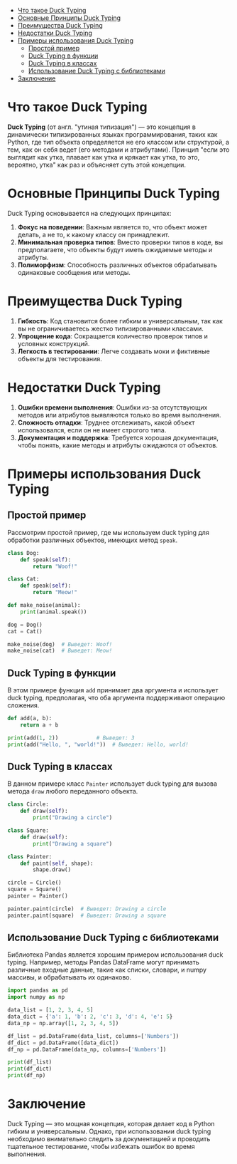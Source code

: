 <!-- TOC -->
* [Что такое Duck Typing](#что-такое-duck-typing)
* [Основные Принципы Duck Typing](#основные-принципы-duck-typing)
* [Преимущества Duck Typing](#преимущества-duck-typing)
* [Недостатки Duck Typing](#недостатки-duck-typing)
* [Примеры использования Duck Typing](#примеры-использования-duck-typing)
  * [Простой пример](#простой-пример)
  * [Duck Typing в функции](#duck-typing-в-функции)
  * [Duck Typing в классах](#duck-typing-в-классах)
  * [Использование Duck Typing с библиотеками](#использование-duck-typing-с-библиотеками)
* [Заключение](#заключение)
<!-- TOC -->

# Что такое Duck Typing

**Duck Typing** (от англ. "утиная типизация") — это концепция в динамически типизированных языках программирования, таких как Python, где тип объекта определяется не его классом или структурой, а тем, как он себя ведет (его методами и атрибутами). Принцип "если это выглядит как утка, плавает как утка и крякает как утка, то это, вероятно, утка" как раз и объясняет суть этой концепции.

# Основные Принципы Duck Typing

Duck Typing основывается на следующих принципах:

1. **Фокус на поведении**: Важным является то, что объект может делать, а не то, к какому классу он принадлежит.
2. **Минимальная проверка типов**: Вместо проверки типов в коде, вы предполагаете, что объекты будут иметь ожидаемые методы и атрибуты.
3. **Полиморфизм**: Способность различных объектов обрабатывать одинаковые сообщения или методы.

# Преимущества Duck Typing

1. **Гибкость**: Код становится более гибким и универсальным, так как вы не ограничиваетесь жестко типизированными классами.
2. **Упрощение кода**: Сокращается количество проверок типов и условных конструкций.
3. **Легкость в тестировании**: Легче создавать моки и фиктивные объекты для тестирования.

# Недостатки Duck Typing

1. **Ошибки времени выполнения**: Ошибки из-за отсутствующих методов или атрибутов выявляются только во время выполнения.
2. **Сложность отладки**: Труднее отслеживать, какой объект использовался, если он не имеет строгого типа.
3. **Документация и поддержка**: Требуется хорошая документация, чтобы понять, какие методы и атрибуты ожидаются от объектов.

# Примеры использования Duck Typing

## Простой пример

Рассмотрим простой пример, где мы используем duck typing для обработки различных объектов, имеющих метод `speak`.

```python
class Dog:
    def speak(self):
        return "Woof!"

class Cat:
    def speak(self):
        return "Meow!"

def make_noise(animal):
    print(animal.speak())

dog = Dog()
cat = Cat()

make_noise(dog)  # Выведет: Woof!
make_noise(cat)  # Выведет: Meow!
```

## Duck Typing в функции

В этом примере функция `add` принимает два аргумента и использует duck typing, предполагая, что оба аргумента поддерживают операцию сложения.

```python
def add(a, b):
    return a + b

print(add(1, 2))            # Выведет: 3
print(add("Hello, ", "world!"))  # Выведет: Hello, world!
```

## Duck Typing в классах

В данном примере класс `Painter` использует duck typing для вызова метода `draw` любого переданного объекта.

```python
class Circle:
    def draw(self):
        print("Drawing a circle")

class Square:
    def draw(self):
        print("Drawing a square")

class Painter:
    def paint(self, shape):
        shape.draw()

circle = Circle()
square = Square()
painter = Painter()

painter.paint(circle)  # Выведет: Drawing a circle
painter.paint(square)  # Выведет: Drawing a square
```

## Использование Duck Typing с библиотеками

Библиотека Pandas является хорошим примером использования duck typing. Например, методы Pandas DataFrame могут принимать различные входные данные, такие как списки, словари, и numpy массивы, и обрабатывать их одинаково.

```python
import pandas as pd
import numpy as np

data_list = [1, 2, 3, 4, 5]
data_dict = {'a': 1, 'b': 2, 'c': 3, 'd': 4, 'e': 5}
data_np = np.array([1, 2, 3, 4, 5])

df_list = pd.DataFrame(data_list, columns=['Numbers'])
df_dict = pd.DataFrame([data_dict])
df_np = pd.DataFrame(data_np, columns=['Numbers'])

print(df_list)
print(df_dict)
print(df_np)
```

# Заключение

Duck Typing — это мощная концепция, которая делает код в Python гибким и универсальным. Однако, при использовании duck typing необходимо внимательно следить за документацией и проводить тщательное тестирование, чтобы избежать ошибок во время выполнения.